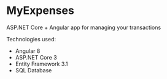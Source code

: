 # MyExpenses
ASP.NET Core + Angular app for managing your transactions

Technologies used: 

- Angular 8
- ASP.NET Core 3
- Entity Framework 3.1
- SQL Database
